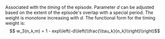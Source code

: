 Associated with the *timing* of the episode. Parameter $d$ can be adjusted based on the extent of the episode's overlap with a special period. The weight is monotone increasing with $d$. The functional form for the timing weight is:
    $$ w_3(n_k,m) = 1 - exp\\left(-d\\left(\\frac{\\tau_k}{n_k}\\right)\\right)$$
